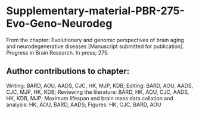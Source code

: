 # Supplementary-material-PBR-275-Evo-Geno-Neurodeg
From the chapter: Evolutionary and genomic perspectives of brain aging and neurodegenerative diseases [Manuscript submitted for publication]. Progress in Brain Research. In press; 275.
## Author contributions to chapter:
Writing: BARD, AOU, AADS, CJC, HK, MJP, KDB; Editing: BARD, AOU, AADS, CJC, MJP, HK, KDB; Reviewing the literature: BARD, HK, AOU, CJC, AADS, HK, KDB, MJP; Maximum lifespan and brain mass data collation and analysis: HK, AOU, BARD, AADS; Figures: HK, CJC, BARD, AOU
